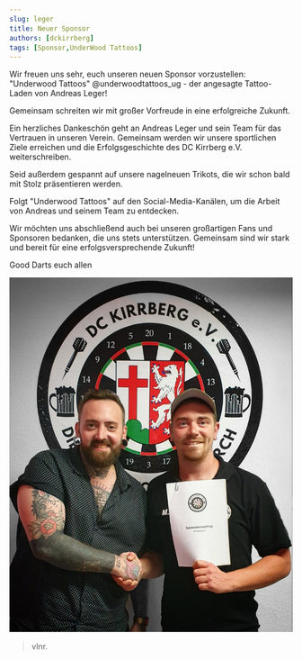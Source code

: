 ```yaml
---
slug: leger
title: Neuer Sponsor
authors: [dckirrberg]
tags: [Sponsor,UnderWood Tattoos]
---
```


Wir freuen uns sehr, euch unseren neuen Sponsor vorzustellen: "Underwood Tattoos" @underwoodtattoos_ug - der angesagte Tattoo-Laden von Andreas Leger!

Gemeinsam schreiten wir mit großer Vorfreude in eine erfolgreiche Zukunft.

Ein herzliches Dankeschön geht an Andreas Leger und sein Team für das Vertrauen in unseren Verein. Gemeinsam werden wir unsere sportlichen Ziele erreichen und die Erfolgsgeschichte des DC Kirrberg e.V. weiterschreiben.

Seid außerdem gespannt auf unsere nagelneuen Trikots, die wir schon bald mit Stolz präsentieren werden.

Folgt "Underwood Tattoos" auf den Social-Media-Kanälen, um die Arbeit von Andreas und seinem Team zu entdecken.

Wir möchten uns abschließend auch bei unseren großartigen Fans und Sponsoren bedanken, die uns stets unterstützen. Gemeinsam sind wir stark und bereit für eine erfolgsversprechende Zukunft!

Good Darts euch allen


![GameOn](./leger.jpg)
 > vlnr. 